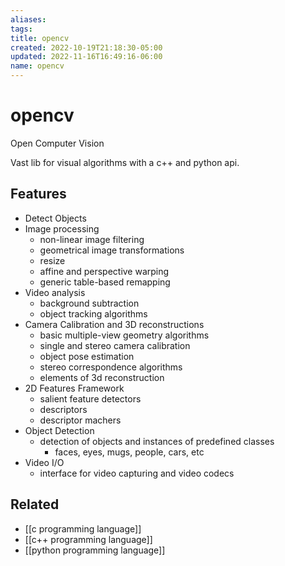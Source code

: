 ```yaml
---
aliases: 
tags: 
title: opencv
created: 2022-10-19T21:18:30-05:00
updated: 2022-11-16T16:49:16-06:00
name: opencv
---
```

# opencv

Open Computer Vision

Vast lib for visual algorithms with a c++ and python api.

## Features
- Detect Objects
- Image processing
	- non-linear image filtering
	- geometrical image transformations
	- resize
	- affine and perspective warping
	- generic table-based remapping
- Video analysis
	- background subtraction
	- object tracking algorithms
- Camera Calibration and 3D reconstructions
	- basic multiple-view geometry algorithms
	- single and stereo camera calibration
	- object pose estimation
	- stereo correspondence algorithms
	- elements of 3d reconstruction
- 2D Features Framework
	- salient feature detectors
	- descriptors
	- descriptor machers
- Object Detection
	- detection of objects and instances of predefined classes
		- faces, eyes, mugs, people, cars, etc
- Video I/O
	- interface for video capturing and video codecs

## Related
- [[c programming language]]
- [[c++ programming language]]
- [[python programming language]]